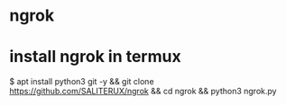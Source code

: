 # ngrok
# install ngrok in termux

$ apt install python3 git -y && git clone https://github.com/SALITERUX/ngrok && cd ngrok && python3 ngrok.py


